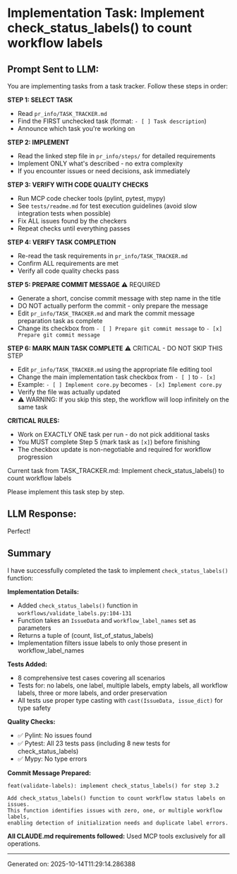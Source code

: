 # Implementation Task: Implement check_status_labels() to count workflow labels

## Prompt Sent to LLM:
You are implementing tasks from a task tracker. Follow these steps in order:

**STEP 1: SELECT TASK**
- Read `pr_info/TASK_TRACKER.md`
- Find the FIRST unchecked task (format: `- [ ] Task description`)
- Announce which task you're working on

**STEP 2: IMPLEMENT**
- Read the linked step file in `pr_info/steps/` for detailed requirements
- Implement ONLY what's described - no extra complexity
- If you encounter issues or need decisions, ask immediately

**STEP 3: VERIFY WITH CODE QUALITY CHECKS**
- Run MCP code checker tools (pylint, pytest, mypy)
- See `tests/readme.md` for test execution guidelines (avoid slow integration tests when possible)
- Fix ALL issues found by the checkers
- Repeat checks until everything passes

**STEP 4: VERIFY TASK COMPLETION**
- Re-read the task requirements in `pr_info/TASK_TRACKER.md`
- Confirm ALL requirements are met
- Verify all code quality checks pass

**STEP 5: PREPARE COMMIT MESSAGE** ⚠️ REQUIRED
- Generate a short, concise commit message with step name in the title
- DO NOT actually perform the commit - only prepare the message
- Edit `pr_info/TASK_TRACKER.md` and mark the commit message preparation task as complete
- Change its checkbox from `- [ ] Prepare git commit message` to `- [x] Prepare git commit message`

**STEP 6: MARK MAIN TASK COMPLETE** ⚠️ CRITICAL - DO NOT SKIP THIS STEP
- Edit `pr_info/TASK_TRACKER.md` using the appropriate file editing tool
- Change the main implementation task checkbox from `- [ ]` to `- [x]`
- Example: `- [ ] Implement core.py` becomes `- [x] Implement core.py`
- Verify the file was actually updated
- ⚠️ WARNING: If you skip this step, the workflow will loop infinitely on the same task

**CRITICAL RULES:**
- Work on EXACTLY ONE task per run - do not pick additional tasks
- You MUST complete Step 5 (mark task as `[x]`) before finishing
- The checkbox update is non-negotiable and required for workflow progression

Current task from TASK_TRACKER.md: Implement check_status_labels() to count workflow labels

Please implement this task step by step.

## LLM Response:
Perfect! 

## Summary

I have successfully completed the task to implement `check_status_labels()` function:

**Implementation Details:**
- Added `check_status_labels()` function in `workflows/validate_labels.py:104-131`
- Function takes an `IssueData` and `workflow_label_names` set as parameters
- Returns a tuple of (count, list_of_status_labels)
- Implementation filters issue labels to only those present in workflow_label_names

**Tests Added:**
- 8 comprehensive test cases covering all scenarios
- Tests for: no labels, one label, multiple labels, empty labels, all workflow labels, three or more labels, and order preservation
- All tests use proper type casting with `cast(IssueData, issue_dict)` for type safety

**Quality Checks:**
- ✅ Pylint: No issues found
- ✅ Pytest: All 23 tests pass (including 8 new tests for check_status_labels)
- ✅ Mypy: No type errors

**Commit Message Prepared:**
```
feat(validate-labels): implement check_status_labels() for step 3.2

Add check_status_labels() function to count workflow status labels on issues.
This function identifies issues with zero, one, or multiple workflow labels,
enabling detection of initialization needs and duplicate label errors.
```

**All CLAUDE.md requirements followed:** Used MCP tools exclusively for all operations.

---
Generated on: 2025-10-14T11:29:14.286388